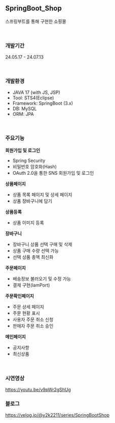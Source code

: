 ## SpringBoot_Shop
스프링부트를 통해 구현한 쇼핑몰

<br>

### 개발기간
24.05.17 - 24.07.13

<br>

### 개발환경
- JAVA 17 (with JS, JSP)
- Tool: STS4(Eclipse)
- Framework: SpringBoot (3.x)
- DB: MySQL
- ORM: JPA

<br>

### 주요기능
**회원가입 및 로그인**
- Spring Security
- 비밀번호 암호화(Hash)
- OAuth 2.0을 통한 SNS 회원가입 및 로그인

**상품페이지**
- 상품 목록 페이지 및 상세 페이지
- 상품 장바구니에 담기

**상품등록**
- 상품 이미지 등록

**장바구니**
- 장바구니 상품 선택 구매 및 삭제
- 상품 구매 수량 선택 가능
- 선택 상품 총액 최신화

**주문페이지**
- 배송정보 불러오기 및 수정 가능
- 결제 구현(IamPort)

**주문확인페이지**
- 주문 상세 페이지
- 주문 현황 표시
- 사용자 주문 취소 신청
- 판매자 주문 취소 승인

**메인페이지**
- 공지사항
- 최신상품

<br>

### 시연영상
https://youtu.be/v9pWr2gShUg

### 블로그
https://velog.io/@y2k2211/series/SpringBootShop
